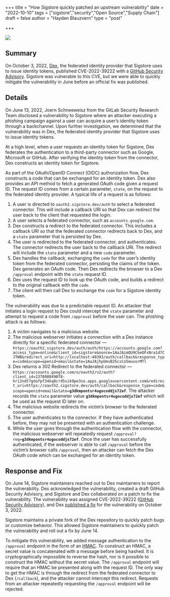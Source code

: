 +++
title = "How Sigstore quickly patched an upstream vulnerability"
date = "2022-10-10"
tags = ["sigstore","security","Open Source","Supply Chain"]
draft = false
author = "Hayden Blauzvern"
type = "post"

+++

![](/images/dexpost.jpeg)

## Summary

On October 3, 2022, [Dex](https://dexidp.io/), the federated identity provider that Sigstore uses to issue identity tokens, published CVE-2022-39222 with a [GitHub Security Advisory](https://github.com/dexidp/dex/security/advisories/GHSA-vh7g-p26c-j2cw). Sigstore was vulnerable to this CVE, but we were able to quickly mitigate the vulnerability in June before an official fix was published.

## Details

On June 13, 2022, Joern Schneeweisz from the GitLab Security Research Team disclosed a vulnerability to Sigstore where an attacker executing a phishing campaign against a user can acquire a user’s identity token through a backchannel. Upon further investigation, we determined that the vulnerability was in Dex, the federated identity provider that Sigstore uses to issue identity tokens.

At a high level, when a user requests an identity token for Sigstore, Dex federates the authentication to a third-party connector such as Google, Microsoft or GitHub. After verifying the identity token from the connector, Dex constructs an identity token for Sigstore.

As part of the OAuth/OpenID Connect (OIDC) authorization flow, Dex constructs a code that can be exchanged for an identity token. Dex also provides an API method to fetch a generated OAuth code given a request ID. The request ID comes from a certain parameter, `state`, on the request to the federated identity provider. A typical life of a request is as follows:

1. A user is directed to `oauth2.sigstore.dev/auth` to select a federated connector. This will include a callback URI so that Dex can redirect the user back to the client that requested the login.
2. A user selects a federated connector, such as `accounts.google.com`.
3. Dex constructs a redirect to the federated connector. This includes a callback URI so that the federated connector redirects back to Dex, and a `state` parameter that is persisted by Dex.
4. The user is redirected to the federated connector, and authenticates. The connector redirects the user back to the callback URI. The redirect will include the `state` parameter and a new `code` parameter.
5. Dex handles the callback, exchanging the `code` for the user’s identity token from the federated connector, persisting the claims of the token. Dex generates an OAuth code. Then Dex redirects the browser to a Dex `/approval` endpoint with the `state` request ID.
6. Dex uses the request ID to look up the OAuth code, and builds a redirect to the original callback with the `code`.
7. The client will then call Dex to exchange the `code` for a Sigstore identity token.

The vulnerability was due to a predictable request ID. An attacker that initiates a login request to Dex could intercept the `state` parameter and attempt to request a code from `/approval` before the user can. The phishing attack is as follows:

1. A victim navigates to a malicious website.
2. The malicious webserver initiates a connection with a Dex instance directly for a specific federated connector — `https://oauth2.sigstore.dev/auth/auth/https://accounts.google.com?access_type=online&client_id=sigstore&nonce=1AaJAimQU9CbeOFsNra1d7CJTWB&redirect_uri=http://localhost:40393/auth/callback&response_type=code&scope=openid+email&state=1AaJAjhpUmsB25csCo5muvorMTl`
3. Dex returns a 302 Redirect to the federated connector — `https://accounts.google.com/o/oauth2/v2/auth?client_id=237800849078-hri2ndt7gdafpf34kq8crd5sik9pe3so.apps.googleusercontent.com&redirect_uri=https://oauth2.sigstore.dev/auth/callback&response_type=code&scope=openid+email&state=`**`g3dkmpontsr4ugocoddjx72ef`**. The attacker records the `state` parameter value **`g3dkmpontsr4ugocoddjx72ef`** which will be used as the request ID later on.
4. The malicious website redirects the victim’s browser to the federated connector.
5. The user authenticates to the connector. If they have authenticated before, they may not be presented with an authentication challenge.
6. While the user goes through the authentication flow with the connector, the malicious webserver will repeatedly request `/approval?req=`**`g3dkmpontsr4ugocoddjx72ef`**. Once the user has successfully authenticated, if the webserver is able to call `/approval` before the victim’s browser calls `/approval`, then an attacker can fetch the Dex OAuth code which can be exchanged for an identity token.

## Response and Fix

On June 14, Sigstore maintainers reached out to Dex maintainers to report the vulnerability. Dex acknowledged the vulnerability, created a draft GitHub Security Advisory, and Sigstore and Dex collaborated on a patch to fix the vulnerability. The vulnerability was assigned CVE-2022-39222 ([GitHub Security Advisory](https://github.com/dexidp/dex/security/advisories/GHSA-vh7g-p26c-j2cw)), and Dex [published a fix](https://github.com/dexidp/dex/releases/tag/v2.35.0) for the vulnerability on October 3, 2022.

Sigstore maintains a private fork of the Dex repository to quickly patch bugs or customize behavior. This allowed Sigstore maintainers to quickly patch the vulnerability and roll out a fix by June 14.

To mitigate this vulnerability, we added message authentication to the `/approval` endpoint in the form of an [HMAC](https://en.wikipedia.org/wiki/HMAC). To construct an HMAC, a secret value is concatenated with a message before being hashed. It is cryptographically impossible to reverse the hash, nor is it possible to construct the HMAC without the secret value. The `/approval` endpoint will require that an HMAC be presented along with the request ID. The only way to get the HMAC is through the redirect from the federated connector to Dex (`/callback`), and the attacker cannot intercept this redirect. Requests from an attacker repeatedly requesting the `/approval` endpoint will be rejected.
